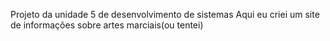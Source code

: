 Projeto da unidade 5 de desenvolvimento de sistemas
Aqui eu criei um site de informações sobre artes marciais(ou tentei)


